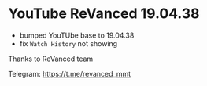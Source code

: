 # YouTube ReVanced 19.04.38
- bumped YouTUbe base to 19.04.38
- fix `Watch History` not showing

Thanks to ReVanced team

Telegram: https://t.me/revanced_mmt